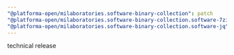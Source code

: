 ```yaml
---
"@platforma-open/milaboratories.software-binary-collection": patch
"@platforma-open/milaboratories.software-binary-collection.software-7zip": patch
"@platforma-open/milaboratories.software-binary-collection.software-jq": patch
---
```


technical release
